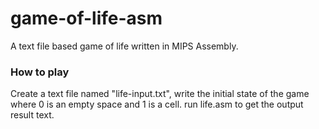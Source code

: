 # game-of-life-asm
A text file based game of life written in MIPS Assembly. 

### How to play
Create a text file named "life-input.txt", write the initial state of the game where 0 is an empty space and 1 is a cell. run life.asm to get the output result text.
